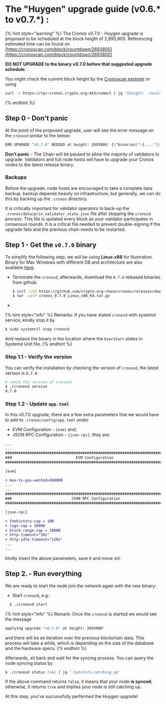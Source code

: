 # The "Huygen" upgrade guide (v0.6.\* to v0.7.\*) :

{% hint style="warning" %}
The Cronos v0.7.0 - Huygen upgrade is proposed to be scheduled at the block height of 2,693,800. Referencing estimated time can be found on [https://cronoscan.com/block/countdown/2693800](https://cronoscan.com/block/countdown/2693800)

**DO NOT UPGRADE to the binary v0.7.0 before that suggested upgrade schedule.**

You might check the current block height by the [Cronoscan explorer](https://cronoscan.com/) or using

```bash
curl -s https://rpc-cronos.crypto.org:443/commit | jq "{height: .result.signed_header.header.height}"
```
{% endhint %}

## Step 0 - Don't panic

At the point of the proposed upgrade, user will see the error message on the `cronosd` similar to the below:

```bash
ERR UPGRADE "v0.7.0" NEEDED at height: 2693800: {\"binaries\":{...."}}
```

**Don't panic** - The Chain will be paused to allow the majority of validators to upgrade. Validators and full node hosts will have to upgrade your Cronos nodes to the latest release binary.

### Backups

Before the upgrade, node hosts are encouraged to take a complete data backup. backup depends heavily on infrastructure, but generally, we can do this by backing up the `.cronos` directory.

It is critically important for validator operators to back-up the `.cronos/data/priv_validator_state.json` file after stopping the `cronosd` process. This file is updated every block as your validator participates in consensus rounds. It is a critical file needed to prevent double-signing if the upgrade fails and the previous chain needs to be restarted.

## Step 1 - Get the `v0.7.0` binary

To simplify the following step, we will be using **Linux-x86** for illustration. Binary for Mac Windows with different DB and architecture are also available [here](https://github.com/crypto-org-chain/cronos/releases/tag/v0.7.0).

*   Terminate the `cronosd`; afterwards, download the `0.7.0` released binaries from github:

    ```bash
    $ curl -LOJ https://github.com/crypto-org-chain/cronos/releases/download/v0.7.0/cronos_0.7.0_Linux_x86_64.tar.gz
    $ tar -zxvf cronos_0.7.0_Linux_x86_64.tar.gz
    ```
*

{% hint style="info" %}
Remarks: If you have stated `cronosd` with _systemd_ service, kindly stop it by

```bash
$ sudo systemctl stop cronosd
```

And replace the binary in the location where the `ExecStart` states in Systemd Unit file.
{% endhint %}

### Step 1.1 - Verify the version

You can verify the installation by checking the version of `cronosd`, the latest version is `0.7.0`.

```bash
# check the version of cronosd
$ ./cronosd version
0.7.0
```

### Step 1.2 - Update `app.toml`

In this v0.7.0 upgrade, there are a few extra parameters that we would have to add to `.cronos/config/app.toml` under

* EVM Configuration - `[evm]` and;
* JSON RPC Configuration - `[json-rpc]`. they are:

```diff
...
...
###############################################################################
###                             EVM Configuration                           ###
###############################################################################

[evm]

+ max-tx-gas-wanted=500000
...
...
###############################################################################
###                           JSON RPC Configuration                        ###
###############################################################################

[json-rpc]

+ feehistory-cap = 100
+ logs-cap = 10000
+ block-range-cap = 10000
+ http-timeout="30s"
+ http-idle-timeout="120s"
...
...
```

kindly insert the above parameters, save it and move on!

## Step 2. - Run everything

We are ready to start the node join the network again with the new binary:

* Start `cronosd`, e.g.:

```bash
  $ ./cronosd start
```

{% hint style="info" %}
Remark: Once the `cronosd` is started we would see the message

```bash
applying upgrade "v0.7.0" at height: 2693800"
```

and there will be an iteration over the previous blockchain data. This process will take a while, which is depending on the size of the database and the hardware specs.
{% endhint %}

Afterwards, sit back and wait for the syncing process. You can query the node syncing status by

```bash
$ ./cronosd status 2>&1 | jq '.SyncInfo.catching_up'
```

If the above command returns `false`, it means that your node **is synced**; otherwise, it returns `true` and implies your node is still catching up.

At this step, you've successfully performed the Huygen upgrade!
